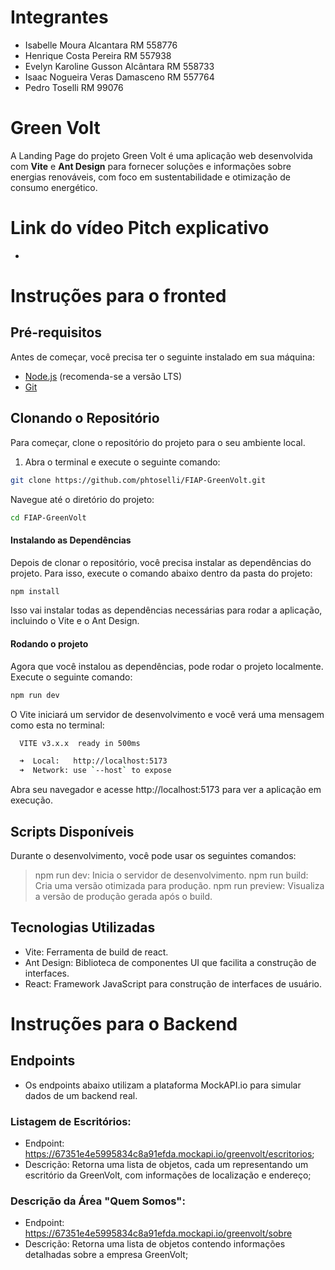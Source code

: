 # Integrantes

- Isabelle Moura Alcantara RM 558776
- Henrique Costa Pereira RM 557938
- Evelyn Karoline Gusson Alcântara RM 558733
- Isaac Nogueira Veras Damasceno RM 557764
- Pedro Toselli RM 99076

# Green Volt

A Landing Page do projeto Green Volt é uma aplicação web desenvolvida com **Vite** e **Ant Design** para fornecer soluções e informações sobre energias renováveis, com foco em sustentabilidade e otimização de consumo energético.

# Link do vídeo Pitch explicativo

-

# Instruções para o fronted

## Pré-requisitos

Antes de começar, você precisa ter o seguinte instalado em sua máquina:

- [Node.js](https://nodejs.org) (recomenda-se a versão LTS)
- [Git](https://git-scm.com/)

## Clonando o Repositório

Para começar, clone o repositório do projeto para o seu ambiente local.

1. Abra o terminal e execute o seguinte comando:

```bash
git clone https://github.com/phtoselli/FIAP-GreenVolt.git
```

Navegue até o diretório do projeto:

```bash
cd FIAP-GreenVolt
```

#### Instalando as Dependências

Depois de clonar o repositório, você precisa instalar as dependências do projeto. Para isso, execute o comando abaixo dentro da pasta do projeto:

```bash
npm install
```

Isso vai instalar todas as dependências necessárias para rodar a aplicação, incluindo o Vite e o Ant Design.

#### Rodando o projeto

Agora que você instalou as dependências, pode rodar o projeto localmente. Execute o seguinte comando:

```bash
npm run dev
```

O Vite iniciará um servidor de desenvolvimento e você verá uma mensagem como esta no terminal:

```bash
  VITE v3.x.x  ready in 500ms

  ➜  Local:   http://localhost:5173
  ➜  Network: use `--host` to expose
```

Abra seu navegador e acesse http://localhost:5173 para ver a aplicação em execução.

## Scripts Disponíveis

Durante o desenvolvimento, você pode usar os seguintes comandos:

> npm run dev: Inicia o servidor de desenvolvimento.
> npm run build: Cria uma versão otimizada para produção.
> npm run preview: Visualiza a versão de produção gerada após o build.

## Tecnologias Utilizadas

- Vite: Ferramenta de build de react.
- Ant Design: Biblioteca de componentes UI que facilita a construção de interfaces.
- React: Framework JavaScript para construção de interfaces de usuário.

# Instruções para o Backend

## Endpoints

- Os endpoints abaixo utilizam a plataforma MockAPI.io para simular dados de um backend real.

### Listagem de Escritórios:

- Endpoint: https://67351e4e5995834c8a91efda.mockapi.io/greenvolt/escritorios;
- Descrição: Retorna uma lista de objetos, cada um representando um escritório da GreenVolt, com informações de localização e endereço;

### Descrição da Área "Quem Somos":

- Endpoint: https://67351e4e5995834c8a91efda.mockapi.io/greenvolt/sobre
- Descrição: Retorna uma lista de objetos contendo informações detalhadas sobre a empresa GreenVolt;
